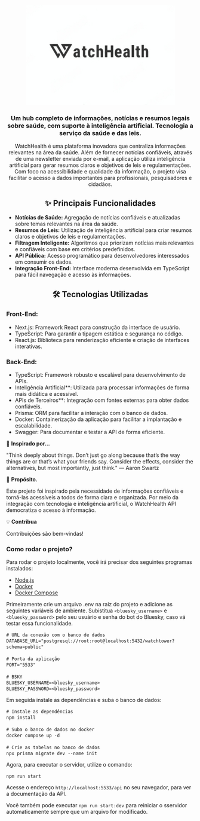 

<div align="center">
 <img src="logo.jpg" width="400px" alt="FreePick Drinks Image"/>
</div>

<h3 align="center">Um hub completo de informações, notícias e resumos legais sobre saúde, com suporte à inteligência artificial. Tecnologia a serviço da saúde e das leis.</h3>

<p align="center">
WatchHealth é uma plataforma inovadora que centraliza informações relevantes na área da saúde. Além de fornecer notícias confiáveis, através de uma newsletter enviada por e-mail, a aplicação utiliza inteligência artificial para gerar resumos claros e objetivos de leis e regulamentações. Com foco na acessibilidade e qualidade da informação, o projeto visa facilitar o acesso a dados importantes para profissionais, pesquisadores e cidadãos.

</p>

<h2 align="center">✨ Principais Funcionalidades</h2>

<ul>
  <li><strong>Notícias de Saúde:</strong> Agregação de notícias confiáveis e atualizadas sobre temas relevantes na área da saúde.</li>
  <li><strong>Resumos de Leis:</strong> Utilização de inteligência artificial para criar resumos claros e objetivos de leis e regulamentações.</li>
  <li><strong>Filtragem Inteligente:</strong> Algoritmos que priorizam notícias mais relevantes e confiáveis com base em critérios predefinidos.</li>
  <li><strong>API Pública:</strong> Acesso programático para desenvolvedores interessados em consumir os dados.</li>
  <li><strong>Integração Front-End:</strong> Interface moderna desenvolvida em TypeScript para fácil navegação e acesso às informações.</li>
</ul>

<h2 align="center" id="tecnologias">🛠 Tecnologias Utilizadas</h2>


<h3><strong> Front-End: </strong></h3>

- Next.js: Framework React para construção da interface de usuário.
- TypeScript: Para garantir a tipagem estática e segurança no código.
- React.js: Biblioteca para renderização eficiente e criação de interfaces interativas.

<h3><strong> Back-End: </strong></h3>

- TypeScript: Framework robusto e escalável para desenvolvimento de APIs.
- Inteligência Artificial**: Utilizada para processar informações de forma mais didática e acessível.
- APIs de Terceiros**: Integração com fontes externas para obter dados confiáveis.
- Prisma: ORM para facilitar a interação com o banco de dados.
- Docker: Containerização da aplicação para facilitar a implantação e escalabilidade.
- Swagger: Para documentar e testar a API de forma eficiente.



🌟 **Inspirado por...**

"Think deeply about things. Don’t just go along because that’s the way things are or that’s what your friends say. Consider the effects, consider the alternatives, but most importantly, just think."
— Aaron Swartz

🌟 **Propósito.**

Este projeto foi inspirado pela necessidade de informações confiáveis e torná-las acessíveis a todos de forma clara e organizada. Por meio da integração com tecnologia e inteligência artificial, o WatchHealth API democratiza o acesso à informação.

💡 **Contribua**

Contribuições são bem-vindas!

<h3><strong> Como rodar o projeto? </strong></h3>

Para rodar o projeto localmente, você irá precisar dos seguintes programas
instalados:

- [Node.js](https://nodejs.org/pt)
- [Docker](https://www.docker.com/)
- [Docker Compose](https://docs.docker.com/compose/install/)

Primeiramente crie um arquivo .env na raiz do projeto e adicione as seguintes
variáveis de ambiente. Subistitua `<bluesky_username>` e `<bluesky_password>`
pelo seu usuário e senha do bot do Bluesky, caso vá testar essa funcionalidade.

```
# URL da conexão com o banco de dados
DATABASE_URL="postgresql://root:root@localhost:5432/watchtower?schema=public"

# Porta da aplicação
PORT="5533"

# BSKY
BLUESKY_USERNAME=<bluesky_username>
BLUESKY_PASSWORD=<bluesky_password>
```

Em seguida instale as dependências e suba o banco de dados:

```
# Instale as dependências
npm install

# Suba o banco de dados no docker
docker compose up -d

# Crie as tabelas no banco de dados
npx prisma migrate dev --name init
```

Agora, para executar o servidor, utilize o comando:

```
npm run start
```

Acesse o endereço `http://localhost:5533/api` no seu navegador, para ver a
documentação da API.

Você também pode executar `npm run start:dev` para reiniciar o sservidor
automaticamente sempre que um arquivo for modificado.
